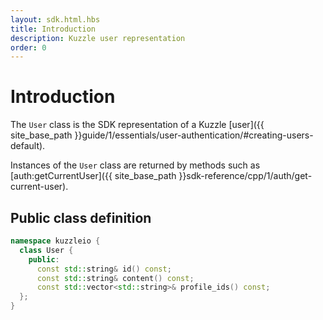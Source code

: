 ```yaml
---
layout: sdk.html.hbs
title: Introduction
description: Kuzzle user representation
order: 0
---
```


# Introduction

The `User` class is the SDK representation of a Kuzzle [user]({{ site_base_path }}guide/1/essentials/user-authentication/#creating-users-default).

Instances of the `User` class are returned by methods such as [auth:getCurrentUser]({{ site_base_path }}sdk-reference/cpp/1/auth/get-current-user).

## Public class definition

```cpp
namespace kuzzleio {
  class User {
    public:
      const std::string& id() const;
      const std::string& content() const;
      const std::vector<std::string>& profile_ids() const;
  };
}
```
